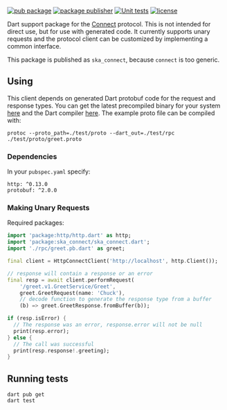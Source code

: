 [![pub package](https://img.shields.io/pub/v/ska_connect.svg)](https://pub.dev/packages/ska_connect)
[![package publisher](https://img.shields.io/pub/publisher/ska_connect.svg)](https://pub.dev/packages/ska_connect/publisher)
[![Unit tests](https://github.com/skadero/connect_dart/actions/workflows/tests.yaml/badge.svg)](https://github.com/skadero/connect_dart/actions/workflows/tests.yaml)
[![license](https://img.shields.io/badge/license-MIT-purple.svg)](https://opensource.org/licenses/MIT)


Dart support package for the [Connect](https://connect.build) protocol. This is not intended for direct use, but for use with generated code. It currently supports unary requests and the protocol client can be customized by implementing a common interface.

This package is published as `ska_connect`, because `connect` is too generic.

## Using

This client depends on generated Dart protobuf code for the request and response types. You can get the latest precompiled binary for your system [here](https://github.com/google/protobuf/releases) and the Dart compiler [here](https://pub.dev/packages/protoc_plugin). The example proto file can be compiled with:

    protoc --proto_path=./test/proto --dart_out=./test/rpc ./test/proto/greet.proto

### Dependencies

In your `pubspec.yaml` specify:

    http: ^0.13.0
    protobuf: ^2.0.0

### Making Unary Requests

Required packages:

```dart
import 'package:http/http.dart' as http;
import 'package:ska_connect/ska_connect.dart';
import './rpc/greet.pb.dart' as greet;
```

```dart
final client = HttpConnectClient('http://localhost', http.Client());

// response will contain a response or an error
final resp = await client.performRequest(
    '/greet.v1.GreetService/Greet',
    greet.GreetRequest(name: 'Chuck'),
    // decode function to generate the response type from a buffer
    (b) => greet.GreetResponse.fromBuffer(b));

if (resp.isError) {
  // The response was an error, response.error will not be null
  print(resp.error);
} else {
  // The call was successful
  print(resp.response!.greeting);
}
```

## Running tests

```
dart pub get
dart test
```
